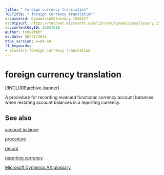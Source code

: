 ```yaml
---
title: " foreign currency translation"
TOCTitle: " foreign currency translation"
ms:assetid: DynamicsAXGlossary.1506327
ms:mtpsurl: https://technet.microsoft.com/library/dynamicsaxglossary.1506327(v=AX.60)
ms:contentKeyID: 36057518
author: tonyafehr
ms.date: 08/25/2014
mtps_version: v=AX.60
f1_keywords:
- Glossary.foreign currency translation
---
```


# foreign currency translation


[!INCLUDE[archive-banner](includes/archive-banner.md)]

A procedure for recording revalued functional currency account balances when restating account balances in a reporting currency.

## See also

[account balance](account-balance.md)

[procedure](procedure.md)

[record](record.md)

[reporting currency](reporting-currency.md)

[Microsoft Dynamics AX glossary](glossary/microsoft-dynamics-ax-glossary.md)

  


